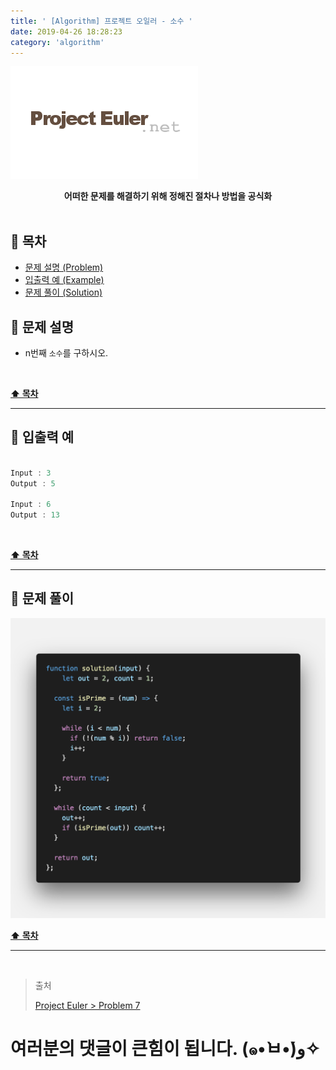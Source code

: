 ```yaml
---
title: ' [Algorithm] 프로젝트 오일러 - 소수 '
date: 2019-04-26 18:28:23
category: 'algorithm'
---
```


![](./images/logo.png)

<center><strong>어떠한 문제를 해결하기 위해 정해진 절차나 방법을 공식화</strong></center>

<br />

## **💎 목차**
  * [문제 설명 (Problem)](#-문제-설명)
  * [입출력 예 (Example)](#-입출력-예)
  * [문제 풀이 (Solution)](#-문제-풀이)

## **📕 문제 설명**

- n번째 `소수`를 구하시오.

<br />

**[⬆ 목차](#-목차)**

---

## **📙 입출력 예**

```js

Input : 3
Output : 5

Input : 6
Output : 13

```

<br />

**[⬆ 목차](#-목차)**

---

## **📘 문제 풀이**

![](./images/solution.7.png)
<br />

**[⬆ 목차](#-목차)**

---

<br />

> 출처
>
> <a href="http://euler.synap.co.kr/prob_detail.php?id=7" target="_blank">Project Euler > Problem 7</a>

# 여러분의 댓글이 큰힘이 됩니다. (๑•̀ㅂ•́)و✧

